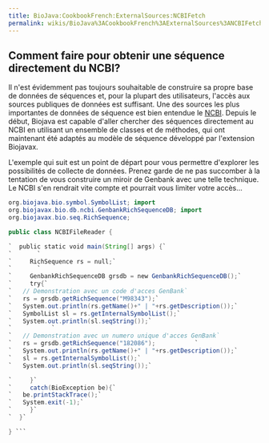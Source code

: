 ```yaml
---
title: BioJava:CookbookFrench:ExternalSources:NCBIFetch
permalink: wikis/BioJava%3ACookbookFrench%3AExternalSources%3ANCBIFetch
---
```


Comment faire pour obtenir une séquence directement du NCBI?
------------------------------------------------------------

Il n'est évidemment pas toujours souhaitable de construire sa propre
base de données de séquences et, pour la plupart des utilisateurs,
l'accès aux sources publiques de données est suffisant. Une des sources
les plus importantes de données de séquence est bien entendue le
[NCBI](http://www.ncbi.nlm.nih.gov). Depuis le début, Biojava est
capable d'aller chercher des séquences directement au NCBI en utilisant
un ensemble de classes et de méthodes, qui ont maintenant été adaptés au
modèle de séquence développé par l'extension Biojavax.

L'exemple qui suit est un point de départ pour vous permettre d'explorer
les possibilités de collecte de données. Prenez garde de ne pas
succomber à la tentation de vous construire un miroir de Genbank avec
une telle technique. Le NCBI s'en rendrait vite compte et pourrait vous
limiter votre accès...

```java import org.biojava.bio.BioException; import
org.biojava.bio.symbol.SymbolList; import
org.biojavax.bio.db.ncbi.GenbankRichSequenceDB; import
org.biojavax.bio.seq.RichSequence;

public class NCBIFileReader {

`  public static void main(String[] args) {`  
`       `  
`     RichSequence rs = null;`  
`       `  
`     GenbankRichSequenceDB grsdb = new GenbankRichSequenceDB();`  
`     try{`  
`   // Demonstration avec un code d'acces GenBank`  
`   rs = grsdb.getRichSequence("M98343");`  
`   System.out.println(rs.getName()+" | "+rs.getDescription());`  
`   SymbolList sl = rs.getInternalSymbolList();`  
`   System.out.println(sl.seqString());`  
`           `  
`   // Demonstration avec un numero unique d'acces GenBank`  
`   rs = grsdb.getRichSequence("182086");           `  
`   System.out.println(rs.getName()+" | "+rs.getDescription());`  
`   sl = rs.getInternalSymbolList();`  
`   System.out.println(sl.seqString());`

`     }`  
`     catch(BioException be){`  
`   be.printStackTrace();`  
`   System.exit(-1);`  
`     }`  
`  }`

} ```
